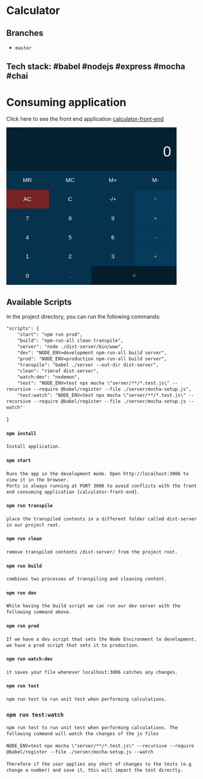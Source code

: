 # Calculator

## Branches
* `master`

## Tech stack: #babel #nodejs #express #mocha #chai

# Consuming application
Click here to see the front end application [calculator-front-end](https://github.com/Kjack1983/calculator-front-end)


![calc-API-provide](/screenshots/screenshot.png?raw=true "images")



## Available Scripts

In the project directory, you can run the following commands:

```
"scripts": {
    "start": "npm run prod",
    "build": "npm-run-all clean transpile",
    "server": "node ./dist-server/bin/www",
    "dev": "NODE_ENV=development npm-run-all build server",
    "prod": "NODE_ENV=production npm-run-all build server",
    "transpile": "babel ./server --out-dir dist-server",
    "clean": "rimraf dist-server",
    "watch:dev": "nodemon",
    "test": "NODE_ENV=test npx mocha \"server/**/*.test.js\" --recursive --require @babel/register --file ./server/mocha-setup.js",
    "test:watch": "NODE_ENV=test npx mocha \"server/**/*.test.js\" --recursive --require @babel/register --file ./server/mocha-setup.js --watch"

}
```


#### `npm install`

```
Install application. 
```

#### `npm start`

```
Runs the app in the development mode. Open http://localhost:3006 to view it in the browser.
Ports is always running at PORT 3006 to avoid conflicts with the front end consuming application [calculator-front-end]. 

```

#### `npm run transpile`

```
place the transpiled contents in a different folder called dist-server in our project root.

```

#### `npm run clean`

```
remove transpiled contents /dist-server/ from the project root.

```

#### `npm run build`

```
combines two processes of transpiling and cleaning content.

```

#### `npm run dev`

```
While having the build script we can run our dev server with the following command above.

```

#### `npm run prod`

```
If we have a dev script that sets the Node Environment to development, we have a prod script that sets it to production.

```

#### `npm run watch:dev`

```
it saves your file whenever localhost:3006 catches any changes.

```

#### `npm run test`

```
npm run test to run unit test when performing calculations. 
```

### `npm run test:watch`

```
npm run test to run unit test when performing calculations. The following command will watch the changes of the js files

NODE_ENV=test npx mocha \"server/**/*.test.js\" --recursive --require @babel/register --file ./server/mocha-setup.js --watch

Therefore if the user applies any short of changes to the tests (e.g change a number) and save it, this will impact the test directly.
```